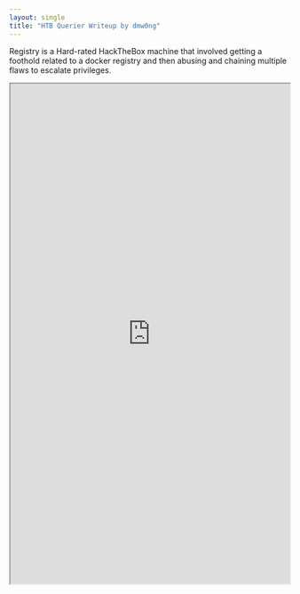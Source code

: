 ```yaml
---
layout: single
title: "HTB Querier Writeup by dmw0ng"
---
```


Registry is a Hard-rated HackTheBox machine that involved getting a foothold related to a docker registry and then abusing and chaining multiple flaws to escalate privileges.

[separator]: <> ()


<iframe height="900" src="https://drive.google.com/viewerng/viewer?embedded=true&amp;url=https://birdsarentrealctf.dev/content/dmw0ng/querier/Hack_the_Box_-_Querier.pdf" width="100%"></iframe>
